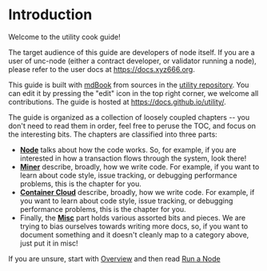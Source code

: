 # Introduction

Welcome to the utility cook guide!

The target audience of this guide are developers of node itself. If you are
a user of unc-node (either a contract developer, or validator running a node),
please refer to the user docs at <https://docs.xyz666.org>.

This guide is built with [mdBook](https://rust-lang.github.io/mdBook/)
from sources in the [utility repository](https://github.com/utnet-org/utility/).
You can edit it by pressing the "edit" icon in the top right corner, we welcome
all contributions. The guide is hosted at <https://docs.github.io/utility/>.

The guide is organized as a collection of loosely coupled chapters -- you don't
need to read them in order, feel free to peruse the TOC, and focus on
the interesting bits. The chapters are classified into three parts:

* [**Node**](./node/) talks about how the code works.
  So, for example, if you are interested in how a transaction flows through the
  system, look there!
* [**Miner**](./miner/) describe, broadly, how we write code.
  For example, if you want to learn about code style, issue tracking, or
  debugging performance problems, this is the chapter for you.
* [**Container Cloud**](./container_cloud/) describe, broadly, how we write code.
  For example, if you want to learn about code style, issue tracking, or
  debugging performance problems, this is the chapter for you.
* Finally, the [**Misc**](./misc/) part holds various assorted bits
  and pieces. We are trying to bias ourselves towards writing more docs, so, if
  you want to document something and it doesn't cleanly map to a category above,
  just put it in misc!

If you are unsure, start with [Overview](./architecture) and then
read [Run a Node](./node/run_a_node.md)
